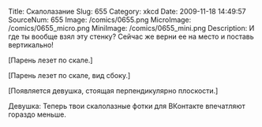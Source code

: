 Title: Скалолазание 
Slug: 655 
Category: xkcd 
Date: 2009-11-18 14:49:57 
SourceNum: 655 
Image: /comics/0655.png 
MicroImage: /comics/0655_micro.png 
MiniImage: /comics/0655_mini.png 
Description: И где ты вообще взял эту стенку? Сейчас же верни ее на место и поставь вертикально! 

[Парень лезет по скале.]

[Парень лезет по скале, вид сбоку.]

[Появляется девушка, стоящая перпендикулярно плоскости.]

Девушка: Теперь твои скалолазные фотки для ВКонтакте впечатляют гораздо меньше.